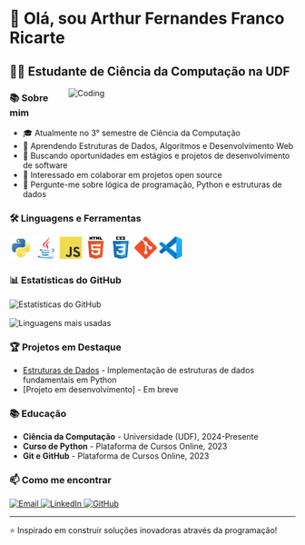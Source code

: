 # 👋 Olá, sou Arthur Fernandes Franco Ricarte

## 👨‍🎓 Estudante de Ciência da Computação na UDF

<img align="right" alt="Coding" width="400" src="https://cdn.dribbble.com/users/1162077/screenshots/3848914/programmer.gif">

### 📚 Sobre mim

- 🎓 Atualmente no 3° semestre de Ciência da Computação
- 🌱 Aprendendo Estruturas de Dados, Algoritmos e Desenvolvimento Web
- 🔭 Buscando oportunidades em estágios e projetos de desenvolvimento de software
- 👯 Interessado em colaborar em projetos open source
- 💬 Pergunte-me sobre lógica de programação, Python e estruturas de dados

### 🛠️ Linguagens e Ferramentas

<p align="left">
  <img src="https://raw.githubusercontent.com/devicons/devicon/master/icons/python/python-original.svg" alt="python" width="40" height="40"/>
  <img src="https://raw.githubusercontent.com/devicons/devicon/master/icons/java/java-original.svg" alt="java" width="40" height="40"/>
  <img src="https://raw.githubusercontent.com/devicons/devicon/master/icons/javascript/javascript-original.svg" alt="javascript" width="40" height="40"/>
  <img src="https://raw.githubusercontent.com/devicons/devicon/master/icons/html5/html5-original-wordmark.svg" alt="html5" width="40" height="40"/>
  <img src="https://raw.githubusercontent.com/devicons/devicon/master/icons/css3/css3-original-wordmark.svg" alt="css3" width="40" height="40"/>
  <img src="https://raw.githubusercontent.com/devicons/devicon/master/icons/git/git-original.svg" alt="git" width="40" height="40"/>
  <img src="https://raw.githubusercontent.com/devicons/devicon/master/icons/vscode/vscode-original.svg" alt="vscode" width="40" height="40"/>
</p>

### 📊 Estatísticas do GitHub

<p>
  <img align="center" src="https://github-readme-stats.vercel.app/api?username=Ricarte-hub&show_icons=true&locale=pt-br&theme=dark" alt="Estatísticas do GitHub" />
</p>
<p>
  <img align="center" src="https://github-readme-stats.vercel.app/api/top-langs?username=Ricarte-hub&show_icons=true&locale=pt-br&layout=compact&theme=dark" alt="Linguagens mais usadas" />
</p>

### 🏆 Projetos em Destaque

- [Estruturas de Dados](https://github.com/Ricarte-hub/EstruturasData) - Implementação de estruturas de dados fundamentais em Python
- [Projeto em desenvolvimento] - Em breve

### 📚 Educação

- **Ciência da Computação** - Universidade (UDF), 2024-Presente
- **Curso de Python** - Plataforma de Cursos Online, 2023
- **Git e GitHub** - Plataforma de Cursos Online, 2023

### 📫 Como me encontrar

<p align="left">
  <a href="mailto:arthurf.ricarte@gmail.com">
    <img src="https://img.shields.io/badge/Gmail-D14836?style=for-the-badge&logo=gmail&logoColor=white" alt="Email" />
  </a>
  <a href="https://www.linkedin.com/in/seu-linkedin">
    <img src="https://img.shields.io/badge/LinkedIn-0077B5?style=for-the-badge&logo=linkedin&logoColor=white" alt="LinkedIn" />
  </a>
  <a href="https://github.com/Ricarte-hub">
    <img src="https://img.shields.io/badge/GitHub-100000?style=for-the-badge&logo=github&logoColor=white" alt="GitHub" />
  </a>
</p>

---

⭐️ Inspirado em construir soluções inovadoras através da programação!

<!-- Perfil inspirado em vários perfis de desenvolvedores incríveis da comunidade -->
